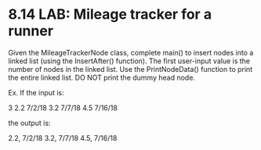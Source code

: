 # 8.14 LAB: Mileage tracker for a runner

Given the MileageTrackerNode class, complete main() to insert nodes into a linked list (using the InsertAfter() function). The first user-input value is the number of nodes in the linked list. Use the PrintNodeData() function to print the entire linked list. DO NOT print the dummy head node.

Ex. If the input is:

3
2.2
7/2/18
3.2
7/7/18
4.5
7/16/18

the output is:

2.2, 7/2/18
3.2, 7/7/18
4.5, 7/16/18

